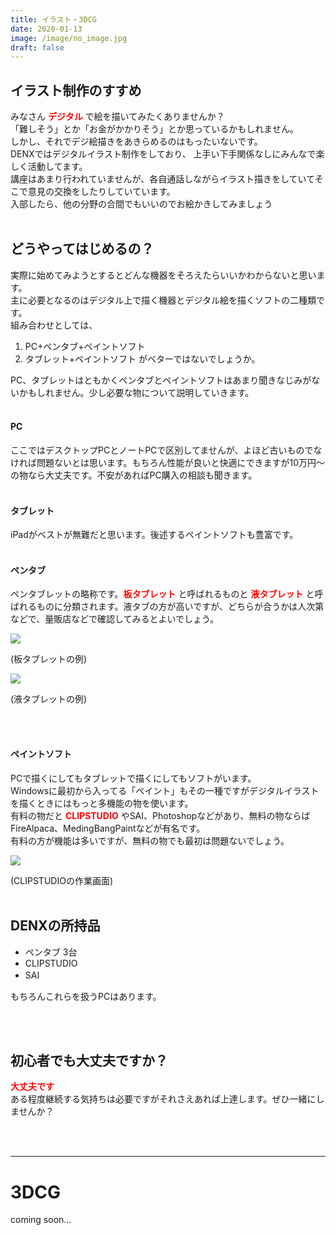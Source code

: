 ```yaml
---
title: イラスト・3DCG
date: 2020-01-13
image: /image/no_image.jpg
draft: false
---
```

## イラスト制作のすすめ

みなさん <font color="red">**デジタル**</font>
で絵を描いてみたくありませんか？<br>
「難しそう」とか「お金がかかりそう」とか思っているかもしれません。<br>しかし、それでデジ絵描きをあきらめるのはもったいないです。<br>DENXではデジタルイラスト制作をしており、
上手い下手関係なしにみんなで楽しく活動してます。<br>講座はあまり行われていませんが、各自通話しながらイラスト描きをしていてそこで意見の交換をしたりしていています。<br>入部したら、他の分野の合間でもいいのでお絵かきしてみましょう
<br><br>

## どうやってはじめるの？

実際に始めてみようとするとどんな機器をそろえたらいいかわからないと思います。<br>主に必要となるのはデジタル上で描く機器とデジタル絵を描くソフトの二種類です。<br>組み合わせとしては、

1. PC+ペンタブ+ペイントソフト
2. タブレット+ペイントソフト
   がベターではないでしょうか。

PC、タブレットはともかくペンタブとペイントソフトはあまり聞きなじみがないかもしれません。少し必要な物について説明していきます。
<br><br>
#### PC

ここではデスクトップPCとノートPCで区別してませんが、よほど古いものでなければ問題ないとは思います。もちろん性能が良いと快適にできますが10万円～の物なら大丈夫です。不安があればPC購入の相談も聞きます。
<br><br>
#### タブレット

iPadがベストが無難だと思います。後述するペイントソフトも豊富です。
<br><br>
#### ペンタブ

ペンタブレットの略称です。<font color="red">**板タブレット**</font>
と呼ばれるものと<font color="red"> **液タブレット**</font>
と呼ばれるものに分類されます。液タブの方が高いですが、どちらが合うかは人次第などで、量販店などで確認してみるとよいでしょう。

![](/image/pentab01.jpg)

(板タブレットの例)  

![](/image/pentab02.jpg)

(液タブレットの例)  

<br><br>

#### ペイントソフト

PCで描くにしてもタブレットで描くにしてもソフトがいます。<br>Windowsに最初から入ってる「ペイント」もその一種ですがデジタルイラストを描くときにはもっと多機能の物を使います。<br>有料の物だと <font color="red">**CLIPSTUDIO**</font>
やSAI、Photoshopなどがあり、無料の物ならばFireAlpaca、MedingBangPaintなどが有名です。<br>有料の方が機能は多いですが、無料の物でも最初は問題ないでしょう。

![](/image/clipstudio.jpg)

(CLIPSTUDIOの作業画面)
<br>
<br>

## DENXの所持品

* ペンタブ 3台
* CLIPSTUDIO
* SAI　

もちろんこれらを扱うPCはあります。

<br>
<br>

## 初心者でも大丈夫ですか？

<font color="red">**大丈夫です** </font><br>
ある程度継続する気持ちは必要ですがそれさえあれば上達します。ぜひ一緒にしませんか？

<br>
<br>

- - -

# 3DCG

coming soon...